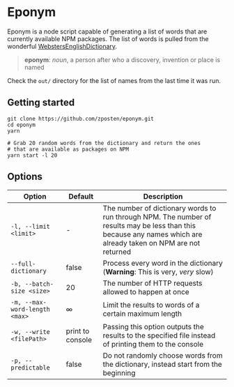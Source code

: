 # Eponym

Eponym is a node script capable of generating a list of words that are currently available NPM packages. The list of words is pulled from the wonderful [WebstersEnglishDictionary](https://github.com/matthewreagan/WebstersEnglishDictionary).

> **eponym**: _noun_, a person after who a discovery, invention or place is named

Check the `out/` directory for the list of names from the last time it was run.

## Getting started

```
git clone https://github.com/zposten/eponym.git
cd eponym
yarn

# Grab 20 random words from the dictionary and return the ones
# that are available as packages on NPM
yarn start -l 20
```

## Options

| Option                        | Default          | Description                                                                                                                                                      |
| ----------------------------- | ---------------- | ---------------------------------------------------------------------------------------------------------------------------------------------------------------- |
| `-l, --limit <limit>`         | -                | The number of dictionary words to run through NPM. The number of results may be less than this because any names which are already taken on NPM are not returned |
| `--full-dictionary`           | false            | Process every word in the dictionary (**Warning**: This is very, _very_ slow)                                                                                    |
| `-b, --batch-size <size>`     | 20               | The number of HTTP requests allowed to happen at once                                                                                                            |
| `-m, --max-word-length <max>` | ∞                | Limit the results to words of a certain maximum length                                                                                                           |
| `-w, --write <filePath>`      | print to console | Passing this option outputs the results to the specified file instead of printing them to the console                                                            |
| `-p, --predictable`           | false            | Do not randomly choose words from the dictionary, instead start from the beginning                                                                               |
